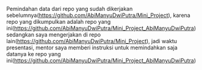 Pemindahan data dari repo yang sudah dikerjakan sebelumnya(https://github.com/AbiManyuDwiPutra/Mini_Project), karena repo yang dikumpulkan adalah repo yang ini(https://github.com/AbiManyuDwiPutra/Mini_Project_AbiManyuDwiPutra) sedangkan saya mengerjakan di repo lain(https://github.com/AbiManyuDwiPutra/Mini_Project), jadi waktu presentasi, mentor saya memberi instruksi untuk memindahkan saja datanya ke repo yang ini(https://github.com/AbiManyuDwiPutra/Mini_Project_AbiManyuDwiPutra)